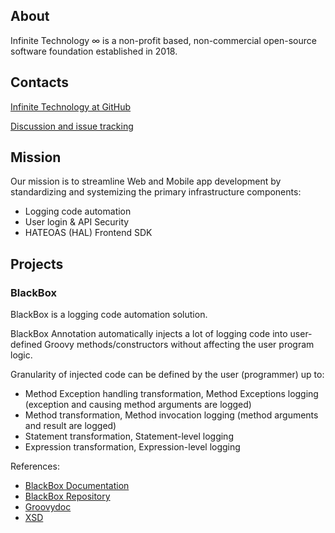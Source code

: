 ## About

Infinite Technology ∞ is a non-profit based, non-commercial open-source software foundation established in 2018.

## Contacts

[Infinite Technology at GitHub](https://github.com/INFINITE-TECHNOLOGY/infinite-technology.github.io)

[Discussion and issue tracking](https://github.com/INFINITE-TECHNOLOGY/infinite-technology.github.io/issues)

## Mission

Our mission is to streamline Web and Mobile app development by standardizing and systemizing the primary infrastructure components:

- Logging code automation
- User login & API Security
- HATEOAS (HAL) Frontend SDK

## Projects

### BlackBox

BlackBox is a logging code automation solution.

BlackBox Annotation automatically injects a lot of logging code into user-defined Groovy methods/constructors without affecting the user program logic.

Granularity of injected code can be defined by the user (programmer) up to:

* Method Exception handling transformation, Method Exceptions logging (exception and causing method arguments are logged)
* Method transformation, Method invocation logging (method arguments and result are logged)
* Statement transformation, Statement-level logging
* Expression transformation, Expression-level logging

References:
* [BlackBox Documentation](https://github.com/INFINITE-TECHNOLOGY/BLACKBOX/wiki)
* [BlackBox Repository](https://github.com/INFINITE-TECHNOLOGY/BLACKBOX/)
* [Groovydoc](https://i-t.io/BlackBox/groovydoc/2_0_x/)
* [XSD](https://i-t.io/BlackBox/xsd/2_x_x/BlackBox.xsd)